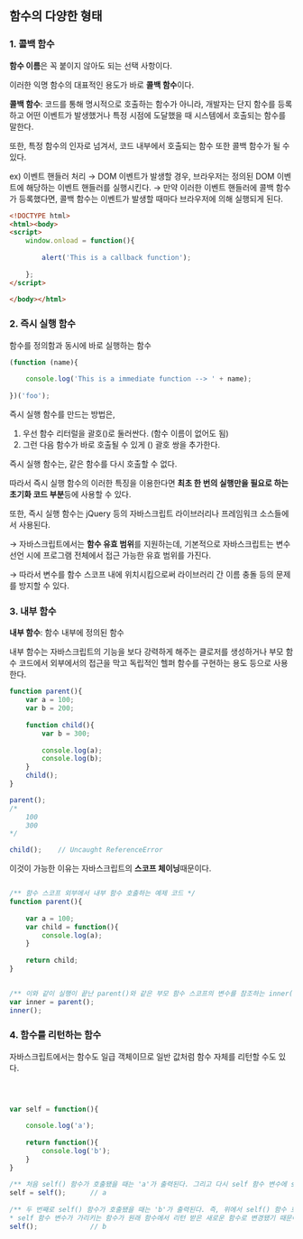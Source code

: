 ## 함수의 다양한 형태

### 1. 콜백 함수

**함수 이름**은 꼭 붙이지 않아도 되는 선택 사항이다.

이러한 익명 함수의 대표적인 용도가 바로 **콜백 함수**이다.

**콜백 함수**: 코드를 통해 명시적으로 호출하는 함수가 아니라,
개발자는 단지 함수를 등록하고 어떤 이벤트가 발생했거나 특정 시점에 도달했을 때 시스템에서 호출되는 함수를 말한다.

또한, 특정 함수의 인자로 넘겨서, 코드 내부에서 호출되는 함수 또한 콜백 함수가 될 수 있다.

ex) 이벤트 핸들러 처리
    → DOM 이벤트가 발생할 경우, 브라우저는 정의된 DOM 이벤트에 해당하는 이벤트 핸들러를 실행시킨다.
    → 만약 이러한 이벤트 핸들러에 콜백 함수가 등록했다면, 콜백 함수는 이벤트가 발생할 때마다 브라우저에 의해 실행되게 된다.
    
```html
<!DOCTYPE html>
<html><body>
<script>
    window.onload = function(){
            
        alert('This is a callback function');
            
    };
</script>

</body></html>
```

### 2. 즉시 실행 함수

함수를 정의함과 동시에 바로 실행하는 함수

```javascript 1.8
(function (name){
        
    console.log('This is a immediate function --> ' + name);
        
})('foo');
```
즉시 실행 함수를 만드는 방법은,

1. 우선 함수 리터럴을 괄호()로 둘러싼다. (함수 이름이 없어도 됨)
2. 그런 다음 함수가 바로 호출될 수 있게 () 괄호 쌍을 추가한다.

즉시 실행 함수는, 같은 함수를 다시 호출할 수 없다.

따라서 즉시 실행 함수의 이러한 특징을 이용한다면 **최초 한 번의 실행만을 필요로 하는 초기화 코드 부분**등에 사용할 수 있다.

또한, 즉시 실행 함수는 jQuery 등의 자바스크립트 라이브러리나 프레임워크 소스들에서 사용된다.

→ 자바스크립트에서는 **함수 유효 범위**를 지원하는데,
기본적으로 자바스크립트는 변수 선언 시에 프로그램 전체에서 접근 가능한 유효 범위를 가진다.

→ 따라서 변수를 함수 스코프 내에 위치시킴으로써 라이브러리 간 이름 충돌 등의 문제를 방지할 수 있다.

### 3. 내부 함수

**내부 함수**: 함수 내부에 정의된 함수

내부 함수는 자바스크립트의 기능을 보다 강력하게 해주는 클로저를 생성하거나
부모 함수 코드에서 외부에서의 접근을 막고 독립적인 헬퍼 함수를 구현하는 용도 등으로 사용한다.

```javascript 1.8
function parent(){
    var a = 100;
    var b = 200;
        
    function child(){
        var b = 300;
            
        console.log(a);
        console.log(b);
    }
    child();
}

parent();
/*
    100
    300
*/

child();    // Uncaught ReferenceError
```

이것이 가능한 이유는 자바스크립트의 **스코프 체이닝**때문이다.

```javascript 1.8

/** 함수 스코프 외부에서 내부 함수 호출하는 예제 코드 */
function parent(){
        
    var a = 100;
    var child = function(){
        console.log(a);
    }
        
    return child;
}
    

/** 이와 같이 실행이 끝난 parent()와 같은 부모 함수 스코프의 변수를 참조하는 inner()와 같은 함수를 클로저라고 한다. */
var inner = parent();
inner();

```

### 4. 함수를 리턴하는 함수

자바스크립트에서는 함수도 일급 객체이므로 일반 값처럼 함수 자체를 리턴할 수도 있다.

```javascript 1.8


    
var self = function(){
        
    console.log('a');
        
    return function(){
        console.log('b');
    }
}
    
/** 처음 self() 함수가 호출됐을 때는 'a'가 출력된다. 그리고 다시 self 함수 변수에 self() 함수 호출 리턴값으로 내보낸 함수가 저장된다. */        
self = self();      // a
    
/** 두 번째로 self() 함수가 호출됐을 때는 'b'가 출력된다. 즉, 위에서 self() 함수 호출 후에,
* self 함수 변수가 가리키는 함수가 원래 함수에서 리턴 받은 새로운 함수로 변경됐기 때문이다. */
self();             // b
```
